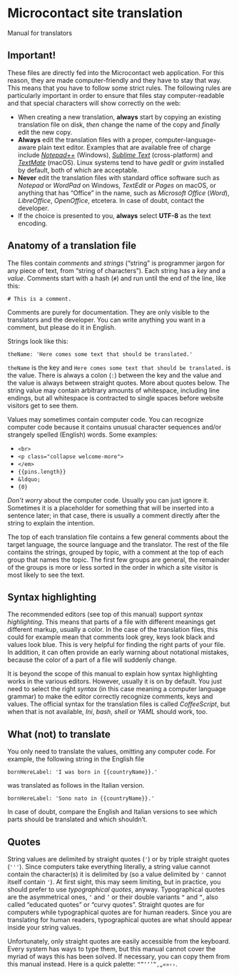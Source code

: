 # Microcontact site translation

Manual for translators


## Important!

These files are directly fed into the Microcontact web application. For this reason, they are made computer-friendly and they have to stay that way. This means that you have to follow some strict rules. The following rules are particularly important in order to ensure that files stay computer-readable and that special characters will show correctly on the web:

 - When creating a new translation, **always** start by copying an existing translation file on disk, *then* change the name of the copy and *finally* edit the new copy.
 - **Always** edit the translation files with a proper, computer-language-aware plain text editor. Examples that are available free of charge include *[Notepad++][1]* (Windows), *[Sublime Text][2]* (cross-platform) and *[TextMate][3]* (macOS). Linux systems tend to have *gedit* or *gvim* installed by default, both of which are acceptable.
 - **Never** edit the translation files with standard office software such as *Notepad* or *WordPad* on Windows, *TextEdit* or *Pages* on macOS, or anything that has “Office” in the name, such as *Microsoft Office* (*Word*), *LibreOffice*, *OpenOffice*, etcetera. In case of doubt, contact the developer.
 - If the choice is presented to you, **always** select **UTF-8** as the text encoding.

[1]: https://notepad-plus-plus.org/
[2]: https://www.sublimetext.com/
[3]: http://macromates.com/


## Anatomy of a translation file

The files contain *comments* and *strings* (“string” is programmer jargon for any piece of text, from “string of characters”). Each string has a *key* and a *value*. Comments start with a hash (`#`) and run until the end of the line, like this:

    # This is a comment.

Comments are purely for documentation. They are only visible to the translators and the developer. You can write anything you want in a comment, but please do it in English.

Strings look like this:

    theName: 'Here comes some text that should be translated.'

`theName` is the key and `Here comes some text that should be translated.` is the value. There is always a colon (`:`) between the key and the value and the value is always between straight quotes. More about quotes below. The string value may contain arbitrary amounts of whitespace, including line endings, but all whitespace is contracted to single spaces before website visitors get to see them.

Values may sometimes contain computer code. You can recognize computer code because it contains unusual character sequences and/or strangely spelled (English) words. Some examples:

 - `<br>`
 - `<p class="collapse welcome-more">`
 - `</em>`
 - `{{pins.length}}`
 - `&ldquo;`
 - `{0}`

*Don’t worry* about the computer code. Usually you can just ignore it. Sometimes it is a placeholder for something that will be inserted into a sentence later; in that case, there is usually a comment directly after the string to explain the intention.

The top of each translation file contains a few general comments about the target language, the source language and the translator. The rest of the file contains the strings, grouped by topic, with a comment at the top of each group that names the topic. The first few groups are general, the remainder of the groups is more or less sorted in the order in which a site visitor is most likely to see the text.


## Syntax highlighting

The recommended editors (see top of this manual) support *syntax highlighting*. This means that parts of a file with different meanings get different markup, usually a color. In the case of the translation files, this could for example mean that comments look grey, keys look black and values look blue. This is very helpful for finding the right parts of your file. In addition, it can often provide an early warning about notational mistakes, because the color of a part of a file will suddenly change.

It is beyond the scope of this manual to explain how syntax highlighting works in the various editors. However, usually it is on by default. You just need to select the right *syntax* (in this case meaning a computer language grammar) to make the editor correctly recognize comments, keys and values. The official syntax for the translation files is called *CoffeeScript*, but when that is not available, *Ini*, *bash*, *shell* or *YAML* should work, too.


## What (not) to translate

You only need to translate the values, omitting any computer code. For example, the following string in the English file

    bornHereLabel: 'I was born in {{countryName}}.'

was translated as follows in the Italian version.

    bornHereLabel: 'Sono nato in {{countryName}}.'

In case of doubt, compare the English and Italian versions to see which parts should be translated and which shouldn’t.


## Quotes

String values are delimited by straight quotes (`'`) or by triple straight quotes (`'''`). Since computers take everything literally, a string value cannot contain the character(s) it is delimited by (so a value delimited by `'` cannot itself contain `'`). At first sight, this may seem limiting, but in practice, you should prefer to use *typographical quotes*, anyway. Typographical quotes are the asymmetrical ones, `‘` and `’` or their double variants `“` and `”`, also called “educated quotes” or “curvy quotes”. Straight quotes are for computers while typographical quotes are for human readers. Since you are translating for human readers, typographical quotes are what should appear inside your string values.

Unfortunately, only straight quotes are easily accessible from the keyboard. Every system has ways to type them, but this manual cannot cover the myriad of ways this has been solved. If necessary, you can copy them from this manual instead. Here is a quick palette: `“”‘’‛‟‚„«»‹›`.
